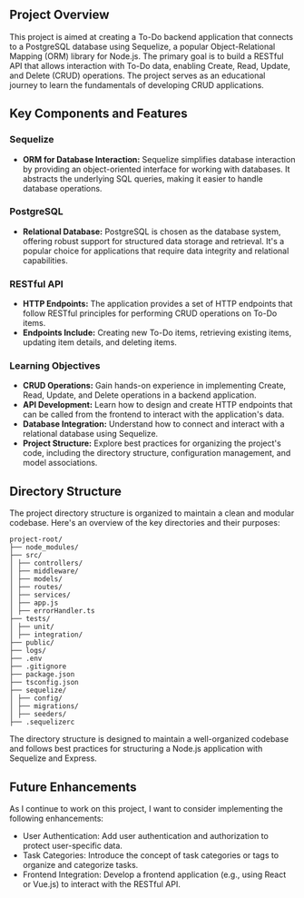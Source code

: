 ## Project Overview

This project is aimed at creating a To-Do backend application that connects to a PostgreSQL database using Sequelize, a popular Object-Relational Mapping (ORM) library for Node.js. The primary goal is to build a RESTful API that allows interaction with To-Do data, enabling Create, Read, Update, and Delete (CRUD) operations. The project serves as an educational journey to learn the fundamentals of developing CRUD applications.

## Key Components and Features

### Sequelize

- **ORM for Database Interaction:** Sequelize simplifies database interaction by providing an object-oriented interface for working with databases. It abstracts the underlying SQL queries, making it easier to handle database operations.

### PostgreSQL

- **Relational Database:** PostgreSQL is chosen as the database system, offering robust support for structured data storage and retrieval. It's a popular choice for applications that require data integrity and relational capabilities.

### RESTful API

- **HTTP Endpoints:** The application provides a set of HTTP endpoints that follow RESTful principles for performing CRUD operations on To-Do items.
- **Endpoints Include:** Creating new To-Do items, retrieving existing items, updating item details, and deleting items.

### Learning Objectives

- **CRUD Operations:** Gain hands-on experience in implementing Create, Read, Update, and Delete operations in a backend application.
- **API Development:** Learn how to design and create HTTP endpoints that can be called from the frontend to interact with the application's data.
- **Database Integration:** Understand how to connect and interact with a relational database using Sequelize.
- **Project Structure:** Explore best practices for organizing the project's code, including the directory structure, configuration management, and model associations.

## Directory Structure

The project directory structure is organized to maintain a clean and modular codebase. Here's an overview of the key directories and their purposes:

```
project-root/
├── node_modules/
├── src/
│ ├── controllers/
│ ├── middleware/
│ ├── models/
│ ├── routes/
│ ├── services/
│ ├── app.js
│ ├── errorHandler.ts
├── tests/
│ ├── unit/
│ ├── integration/
├── public/
├── logs/
├── .env
├── .gitignore
├── package.json
├── tsconfig.json
├── sequelize/
│ ├── config/
│ ├── migrations/
│ ├── seeders/
├── .sequelizerc
```
The directory structure is designed to maintain a well-organized codebase and follows best practices for structuring a Node.js application with Sequelize and Express.

## Future Enhancements

As I continue to work on this project, I want to consider implementing the following enhancements:

- User Authentication: Add user authentication and authorization to protect user-specific data.
- Task Categories: Introduce the concept of task categories or tags to organize and categorize tasks.
- Frontend Integration: Develop a frontend application (e.g., using React or Vue.js) to interact with the RESTful API.


